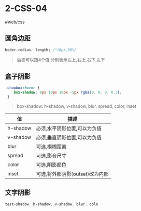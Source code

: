 # 2-CSS-04
#web/css 

## 圆角边距
```css
boder-redius: length; /*10px,50%/
```
> 后面可以跟4个值,分别表示左上,右上,右下,左下
## 盒子阴影
```css
.showbox:hover {
 	box-shadow: 0px 10px 10px -5px rgba(0, 0, 0, 0.3);
 }
```

> box-shadow: h-shadow, v-shadow, blur, spread, color, inset

| 值       | 描述                            |
| -------- | ------------------------------- |
| h-shadow | 必须,水平阴影位置,可以为负值    |
| v-shadow | 必须,垂直阴影位置,可以为负值    |
| blur     | 可选,模糊距离                   |
| spread   | 可选,影音尺寸                   |
| color    | 可选,阴影颜色                   |
| inset    | 可选,将外部阴影(outset)改为内部 |

## 文字阴影

```css
test-shadow: h-shadow, v-shadow, blur, colo
```